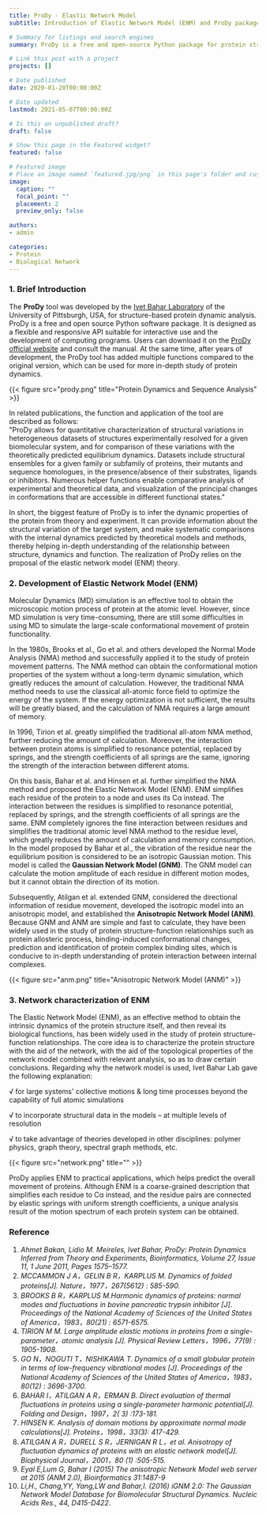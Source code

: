 ```yaml
---
title: ProDy - Elastic Network Model
subtitle: Introduction of Elastic Network Model (ENM) and ProDy package

# Summary for listings and search engines
summary: ProDy is a free and open-source Python package for protein structural dynamics analysis based on elastic network model (ENM) theory. The anisotropic network model (ANM) and the Gaussian network model (GNM) are two kinds of elastic network models for performing normal mode analysis on low-frequency modes of proteins and their complexes. 

# Link this post with a project
projects: []

# Date published
date: 2020-01-20T00:00:00Z

# Date updated
lastmod: 2021-05-07T00:00:00Z

# Is this an unpublished draft?
draft: false

# Show this page in the Featured widget?
featured: false

# Featured image
# Place an image named `featured.jpg/png` in this page's folder and customize its options here.
image:
  caption: ""
  focal_point: ""
  placement: 2
  preview_only: false

authors:
- admin

categories:
- Protein
- Biological Network
---
```



### 1.	Brief Introduction

The **ProDy** tool was developed by the [Ivet Bahar Laboratory](https://www.ccbb.pitt.edu/Faculty/bahar/index.html) of the University of Pittsburgh, USA, for structure-based protein dynamic analysis. ProDy is a free and open source Python software package. It is designed as a flexible and responsive API suitable for interactive use and the development of computing programs. Users can download it on the [ProDy official website](http://prody.csb.pitt.edu/) and consult the manual. At the same time, after years of development, the ProDy tool has added multiple functions compared to the original version, which can be used for more in-depth study of protein dynamics.

{{< figure src="prody.png" title="Protein Dynamics and Sequence Analysis" >}}

In related publications, the function and application of the tool are described as follows:  
"ProDy allows for quantitative characterization of structural variations in heterogeneous datasets of structures experimentally resolved for a given biomolecular system, and for comparison of these variations with the theoretically predicted equilibrium dynamics. Datasets include structural ensembles for a given family or subfamily of proteins, their mutants and sequence homologues, in the presence/absence of their substrates, ligands or inhibitors. Numerous helper functions enable comparative analysis of experimental and theoretical data, and visualization of the principal changes in conformations that are accessible in different functional states."  

In short, the biggest feature of ProDy is to infer the dynamic properties of the protein from theory and experiment. It can provide information about the structural variation of the target system, and make systematic comparisons with the internal dynamics predicted by theoretical models and methods, thereby helping in-depth understanding of the relationship between structure, dynamics and function. The realization of ProDy relies on the proposal of the elastic network model (ENM) theory.



### 2.	 Development of Elastic Network Model (ENM)

Molecular Dynamics (MD) simulation is an effective tool to obtain the microscopic motion process of protein at the atomic level. However, since MD simulation is very time-consuming, there are still some difficulties in using MD to simulate the large-scale conformational movement of protein functionality.

In the 1980s, Brooks et al., Go et al. and others developed the Normal Mode Analysis (NMA) method and successfully applied it to the study of protein movement patterns. The NMA method can obtain the conformational motion properties of the system without a long-term dynamic simulation, which greatly reduces the amount of calculation. However, the traditional NMA method needs to use the classical all-atomic force field to optimize the energy of the system. If the energy optimization is not sufficient, the results will be greatly biased, and the calculation of NMA requires a large amount of memory.

In 1996, Tirion et al. greatly simplified the traditional all-atom NMA method, further reducing the amount of calculation. Moreover, the interaction between protein atoms is simplified to resonance potential, replaced by springs, and the strength coefficients of all springs are the same, ignoring the strength of the interaction between different atoms.

On this basis, Bahar et al. and Hinsen et al. further simplified the NMA method and proposed the Elastic Network Model (ENM). ENM simplifies each residue of the protein to a node and uses its Cα instead. The interaction between the residues is simplified to resonance potential, replaced by springs, and the strength coefficients of all springs are the same. ENM completely ignores the fine interaction between residues and simplifies the traditional atomic level NMA method to the residue level, which greatly reduces the amount of calculation and memory consumption. In the model proposed by Bahar et al., the vibration of the residue near the equilibrium position is considered to be an isotropic Gaussian motion. This model is called the **Gaussian Network Model (GNM)**. The GNM model can calculate the motion amplitude of each residue in different motion modes, but it cannot obtain the direction of its motion.

Subsequently, Atilgan et al. extended GNM, considered the directional information of residue movement, developed the isotropic model into an anisotropic model, and established the **Anisotropic Network Model (ANM)**. Because GNM and ANM are simple and fast to calculate, they have been widely used in the study of protein structure-function relationships such as protein allosteric process, binding-induced conformational changes, prediction and identification of protein complex binding sites, which is conducive to in-depth understanding of protein interaction between internal complexes.

{{< figure src="anm.png" title="Anisotropic Network Model (ANM)" >}}


### 3.	Network characterization of ENM

The Elastic Network Model (ENM), as an effective method to obtain the intrinsic dynamics of the protein structure itself, and then reveal its biological functions, has been widely used in the study of protein structure-function relationships. The core idea is to characterize the protein structure with the aid of the network, with the aid of the topological properties of the network model combined with relevant analysis, so as to draw certain conclusions. Regarding why the network model is used, Ivet Bahar Lab gave the following explanation:

√ for large systems' collective motions & long time processes beyond the capability of full atomic simulations  

√ to incorporate structural data in the models – at multiple levels of resolution  

√ to take advantage of theories developed in other disciplines: polymer physics, graph theory, spectral graph methods, etc.  

{{< figure src="network.png" title="" >}}


ProDy applies ENM to practical applications, which helps predict the overall movement of proteins. Although ENM is a coarse-grained description that simplifies each residue to Cα instead, and the residue pairs are connected by elastic springs with uniform strength coefficients, a unique analysis result of the motion spectrum of each protein system can be obtained.



### Reference
1.	_Ahmet Bakan, Lidio M. Meireles, Ivet Bahar, ProDy: Protein Dynamics Inferred from Theory and Experiments, Bioinformatics, Volume 27, Issue 11, 1 June 2011, Pages 1575–1577._
2.	_MCCAMMON J A，GELIN B R，KARPLUS M. Dynamics of folded proteins[J]. Nature，1977，267(5612) : 585-590._
3.	_BROOKS B R，KARPLUS M.Harmonic dynamics of proteins: normal modes and fluctuations in bovine pancreatic trypsin inhibitor [J]. Proceedings of the National Academy of Sciences of the United States of America，1983，80(21) : 6571-6575._
4.	_TIRION M M. Large amplitude elastic motions in proteins from a single-parameter，atomic analysis [J]. Physical Review Letters，1996，77(9) : 1905-1908._
5.	_GO N，NOGUTI T，NISHIKAWA T. Dynamics of a small globular protein in terms of low-frequency vibrational modes [J]. Proceedings of the National Academy of Sciences of the United States of America，1983，80(12) : 3696-3700._
6.	_BAHAR I，ATILGAN A R，ERMAN B. Direct evaluation of thermal fluctuations in proteins using a single-parameter harmonic potential[J]. Folding and Design，1997，2( 3) :173-181._
7.	_HINSEN K. Analysis of domain motions by approximate normal mode calculations[J]. Proteins，1998，33(3): 417-429._
8.	_ATILGAN A R，DURELL S R，JERNIGAN R L，et al. Anisotropy of fluctuation dynamics of proteins with an elastic network model[J]. Biophysical Journal，2001，80 (1) :505-515._
9.	_Eyal E,Lum G, Bahar I (2015) The anisotropic Network Model web server at 2015 (ANM 2.0), Bioinformatics 31:1487-9_
10.	_Li,H., Chang,YY, Yang,LW and Bahar,I. (2016) iGNM 2.0: The Gaussian Network Model Database for Biomolecular Structural Dynamics. Nucleic Acids Res., 44, D415-D422._

